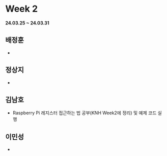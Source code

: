 # Week 2
**24.03.25 ~ 24.03.31**
   
## 배정훈   
*   
## 정상지   
*   
## 김남호   
*   Raspberry Pi 레지스터 접근하는 법 공부(KNH Week2에 정리) 및 예제 코드 실행   
## 이민성   
*    
